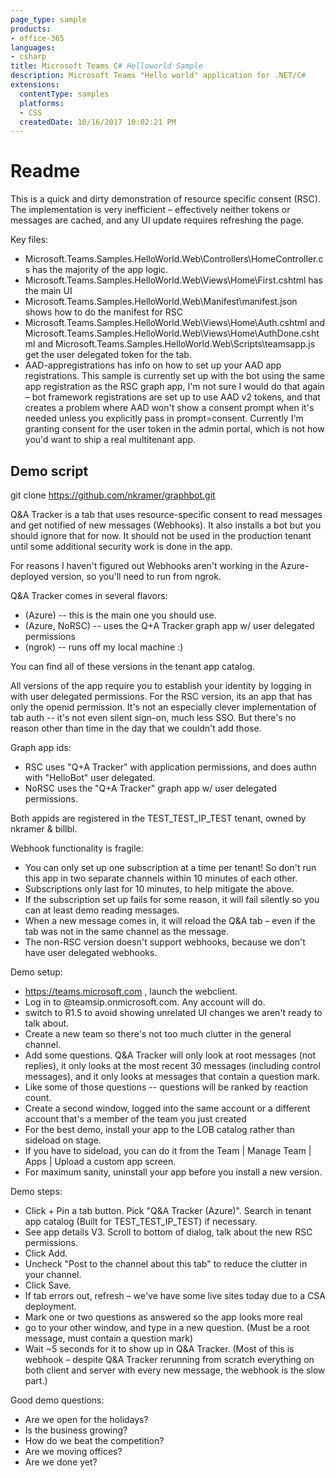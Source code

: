 ```yaml
---
page_type: sample
products:
- office-365
languages:
- csharp
title: Microsoft Teams C# Helloworld Sample
description: Microsoft Teams "Hello world" application for .NET/C#
extensions:
  contentType: samples
  platforms:
  - CSS
  createdDate: 10/16/2017 10:02:21 PM
---
```


# Readme

This is a quick and dirty demonstration of resource specific consent (RSC).
The implementation is very inefficient – effectively neither tokens or messages are cached, and any UI update requires refreshing the page.

Key files:

- Microsoft.Teams.Samples.HelloWorld.Web\Controllers\HomeController.cs has the majority of the app logic.
- Microsoft.Teams.Samples.HelloWorld.Web\Views\Home\First.cshtml has the main UI
- Microsoft.Teams.Samples.HelloWorld.Web\Manifest\manifest.json shows how to do the manifest for RSC
- Microsoft.Teams.Samples.HelloWorld.Web\Views\Home\Auth.cshtml and  Microsoft.Teams.Samples.HelloWorld.Web\Views\Home\AuthDone.cshtml and Microsoft.Teams.Samples.HelloWorld.Web\Scripts\teamsapp.js get the user delegated token for the tab.
- AAD-appregistrations has info on how to set up your AAD app registrations. This sample is currently set up with the bot using the same app registration as the RSC graph app, I'm not sure I would do that again – bot framework registrations are set up to use AAD v2 tokens, and that creates a problem where AAD won't show a consent prompt when it's needed unless you explicitly pass in prompt=consent. Currently I'm granting consent for the user token in the admin portal, which is not how you'd want to ship a real multitenant app.

## Demo script

git clone https://github.com/nkramer/graphbot.git 

Q&A Tracker is a tab that uses resource-specific consent to read messages and get notified of new messages (Webhooks). It also installs a bot but you should ignore that for now. It should not be used in the production tenant until some additional security work is done in the app.

For reasons I haven't figured out Webhooks aren't working in the Azure-deployed version, so you'll need to run from ngrok.

Q&A Tracker comes in several flavors:
- (Azure) -- this is the main one you should use. 
- (Azure, NoRSC) -- uses the Q+A Tracker graph app w/ user delegated permissions
- (ngrok) -- runs off my local machine :)

You can find all of these versions in the tenant app catalog.

All versions of the app require you to establish your identity by logging in with user delegated permissions.  For the RSC version, its an app that has only the openid permission. It's not an especially clever implementation of tab auth -- it's not even silent sign-on, much less SSO. But there's no reason other than time in the day that we couldn't add those. 

Graph app ids:
- RSC uses "Q+A Tracker" with application permissions, and does authn with "HelloBot" user delegated.
- NoRSC uses the "Q+A Tracker" graph app w/ user delegated permissions.

Both appids are registered in the TEST_TEST_IP_TEST tenant, owned by nkramer & billbl.

Webhook functionality is fragile:
- You can only set up one subscription at a time per tenant! So don't run this app in two separate channels within 10 minutes of each other.
- Subscriptions only last for 10 minutes, to help mitigate the above.
- If the subscription set up fails for some reason, it will fail silently so you can at least demo reading messages. 
- When a new message comes in, it will reload the Q&A tab – even if the tab was not in the same channel as the message. 
- The non-RSC version doesn't support webhooks, because we don't have user delegated webhooks.

Demo setup:
- https://teams.microsoft.com , launch the webclient.
- Log in to @teamsip.onmicrosoft.com. Any account will do.
- switch to R1.5 to avoid showing unrelated UI changes we aren't ready to talk about.
- Create a new team so there's not too much clutter in the general channel.
- Add some questions. Q&A Tracker will only look at root messages (not replies), it only looks at the most recent 30 messages (including control messages), and it only looks at messages that contain a question mark.
- Like some of those questions -- questions will be ranked by reaction count.
- Create a second window, logged into the same account or a different account that's a member of the team you just created
- For the best demo, install your app to the LOB catalog rather than sideload on stage.
- If you have to sideload, you can do it from the Team | Manage Team | Apps | Upload a custom app screen. 
- For maximum sanity, uninstall your app before you install a new version.

Demo steps:
- Click + Pin a tab button. Pick "Q&A Tracker (Azure)". Search in tenant app catalog (Built for TEST_TEST_IP_TEST) if necessary.
- See app details V3. Scroll to bottom of dialog, talk about the new RSC permissions.
- Click Add.
- Uncheck "Post to the channel about this tab" to reduce the clutter in your channel.
- Click Save.
- If tab errors out, refresh – we've have some live sites today due to a CSA deployment.
- Mark one or two questions as answered so the app looks more real
- go to your other window, and type in a new question. (Must be a root message, must contain a question mark)
- Wait ~5 seconds for it to show up in Q&A Tracker. (Most of this is webhook – despite Q&A Tracker rerunning from scratch everything on both client and server with every new message, the webhook is the slow part.)

Good demo questions:
- Are we open for the holidays?
- Is the business growing?
- How do we beat the competition?
- Are we moving offices?
- Are we done yet?